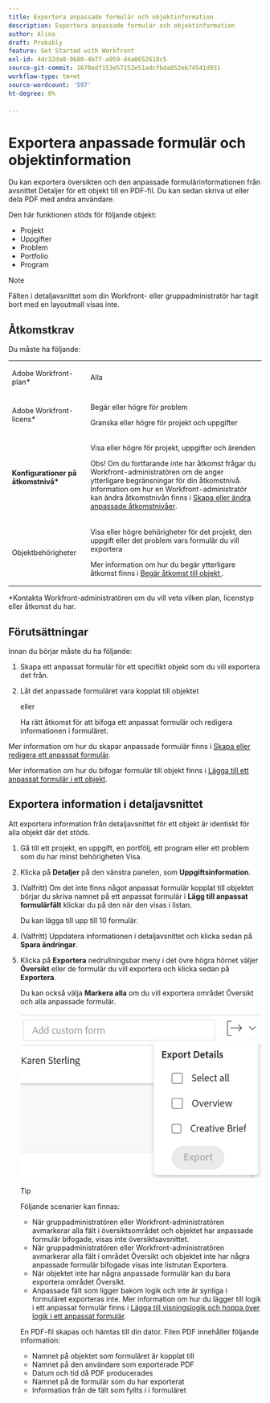 ```yaml
---
title: Exportera anpassade formulär och objektinformation
description: Exportera anpassade formulär och objektinformation
author: Alina
draft: Probably
feature: Get Started with Workfront
exl-id: 4dc32da0-9680-4b7f-a959-d4a0652618c5
source-git-commit: 1670edf153e57152e51adcfbda052eb74541d931
workflow-type: tm+mt
source-wordcount: '597'
ht-degree: 0%

---
```


# Exportera anpassade formulär och objektinformation

Du kan exportera översikten och den anpassade formulärinformationen från avsnittet Detaljer för ett objekt till en PDF-fil. Du kan sedan skriva ut eller dela PDF med andra användare.

Den här funktionen stöds för följande objekt:

* Projekt
* Uppgifter
* Problem
* Portfolio
* Program

<!--
* Billing records</p> <p>After you open a billing record on a project, you can use the Details area to attach a custom form to the record and fill it out. You can also export billing record information from the Details area.</p> </li>
  -->

>[!NOTE]
>
>Fälten i detaljavsnittet som din Workfront- eller gruppadministratör har tagit bort med en layoutmall visas inte.

## Åtkomstkrav

Du måste ha följande:

<table style="table-layout:auto"> 
 <col> 
 <col> 
 <tbody> 
  <tr> 
   <td role="rowheader"> <p>Adobe Workfront-plan*</p> </td> 
   <td>Alla</td> 
  </tr> 
  <tr> 
   <td role="rowheader"> <p>Adobe Workfront-licens*</p> </td> 
   <td> <p>Begär eller högre för problem</p> <p>Granska eller högre för projekt och uppgifter</p> </td> 
  </tr> 
  <tr data-mc-conditions=""> 
   <td role="rowheader"><strong>Konfigurationer på åtkomstnivå*</strong> </td> 
   <td> <p>Visa eller högre för projekt, uppgifter och ärenden</p> <p>Obs! Om du fortfarande inte har åtkomst frågar du Workfront-administratören om de anger ytterligare begränsningar för din åtkomstnivå. Information om hur en Workfront-administratör kan ändra åtkomstnivån finns i <a href="../../administration-and-setup/add-users/configure-and-grant-access/create-modify-access-levels.md" class="MCXref xref">Skapa eller ändra anpassade åtkomstnivåer</a>.</p> </td> 
  </tr> 
  <tr data-mc-conditions=""> 
   <td role="rowheader"> <p>Objektbehörigheter</p> </td> 
   <td> <p>Visa eller högre behörigheter för det projekt, den uppgift eller det problem vars formulär du vill exportera</p> <p>Mer information om hur du begär ytterligare åtkomst finns i <a href="../../workfront-basics/grant-and-request-access-to-objects/request-access.md" class="MCXref xref">Begär åtkomst till objekt </a>.</p> </td> 
  </tr> 
 </tbody> 
</table>

&#42;Kontakta Workfront-administratören om du vill veta vilken plan, licenstyp eller åtkomst du har.

## Förutsättningar

Innan du börjar måste du ha följande:

1. Skapa ett anpassat formulär för ett specifikt objekt som du vill exportera det från.
1. Låt det anpassade formuläret vara kopplat till objektet

   eller

   Ha rätt åtkomst för att bifoga ett anpassat formulär och redigera informationen i formuläret.

Mer information om hur du skapar anpassade formulär finns i [Skapa eller redigera ett anpassat formulär](../../administration-and-setup/customize-workfront/create-manage-custom-forms/create-or-edit-a-custom-form.md).

Mer information om hur du bifogar formulär till objekt finns i [Lägga till ett anpassat formulär i ett objekt](../../workfront-basics/work-with-custom-forms/add-a-custom-form-to-an-object.md).

## Exportera information i detaljavsnittet

Att exportera information från detaljavsnittet för ett objekt är identiskt för alla objekt där det stöds.

1. Gå till ett projekt, en uppgift, en portfölj, ett program eller ett problem som du har minst behörigheten Visa.
1. Klicka på **Detaljer** på den vänstra panelen, som **Uppgiftsinformation**.
1. (Valfritt) Om det inte finns något anpassat formulär kopplat till objektet börjar du skriva namnet på ett anpassat formulär i **Lägg till anpassat formulärfält** klickar du på den när den visas i listan.

   Du kan lägga till upp till 10 formulär.

1. (Valfritt) Uppdatera informationen i detaljavsnittet och klicka sedan på **Spara ändringar**.
1. Klicka på **Exportera** nedrullningsbar meny i det övre högra hörnet väljer **Översikt** eller de formulär du vill exportera och klicka sedan på **Exportera**.

   Du kan också välja **Markera alla** om du vill exportera området Översikt och alla anpassade formulär.

   ![](assets/export-custom-form-button-menu.png)

   >[!TIP]
   >
   >Följande scenarier kan finnas:
   >
   >   
   >   
   >   * När gruppadministratören eller Workfront-administratören avmarkerar alla fält i översiktsområdet och objektet har anpassade formulär bifogade, visas inte översiktsavsnittet.
   >   * När gruppadministratören eller Workfront-administratören avmarkerar alla fält i området Översikt och objektet inte har några anpassade formulär bifogade visas inte listrutan Exportera.
   >   * När objektet inte har några anpassade formulär kan du bara exportera området Översikt.
   >   * Anpassade fält som ligger bakom logik och inte är synliga i formuläret exporteras inte. Mer information om hur du lägger till logik i ett anpassat formulär finns i [Lägga till visningslogik och hoppa över logik i ett anpassat formulär](../../administration-and-setup/customize-workfront/create-manage-custom-forms/display-or-skip-logic-custom-form.md).


   En PDF-fil skapas och hämtas till din dator. Filen PDF innehåller följande information:

   * Namnet på objektet som formuläret är kopplat till
   * Namnet på den användare som exporterade PDF
   * Datum och tid då PDF producerades
   * Namnet på de formulär som du har exporterat
   * Information från de fält som fyllts i i formuläret
